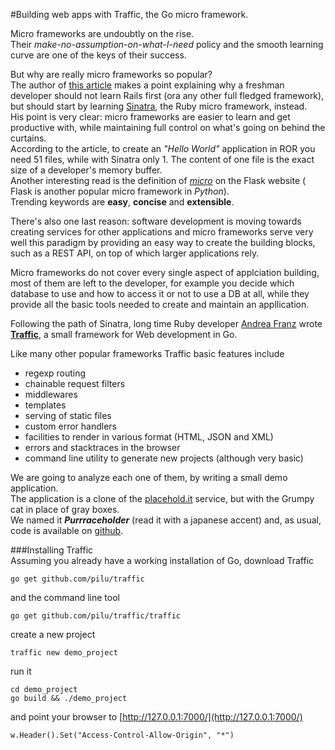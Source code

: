 #Building web apps with Traffic, the Go micro framework.  

Micro frameworks are undoubtly on the rise.   
Their *make-no-assumption-on-what-I-need* policy and the smooth learning curve are one of the keys of their success.  

But why are really micro frameworks so popular?   
The author of [this article][2] makes a point explaining why a freshman developer should not learn Rails first (ora any other full fledged framework), but should start by learning [Sinatra][3], the Ruby micro framework, instead.  
His point is very clear: micro frameworks are easier to learn and get productive with, while maintaining full control on what's going on behind the curtains.    
According to the article, to create an *"Hello World"* application in ROR you need 51 files, while with Sinatra only 1. The content of one file is the exact size of a developer's memory buffer.  
Another interesting read is the definition of [*micro*][4] on the Flask website (  
Flask is another popular micro framework in *Python*).  
Trending keywords are **easy**, **concise** and **extensible**.

There's also one last reason: software development is moving towards creating services for other applications and micro frameworks serve very well this paradigm by providing an easy way to create the building blocks, such as a REST API, on top of which larger applications rely.  

Micro frameworks do not cover every single aspect of applciation building, most of them are left to the developer, for example you decide which database to use and how to access it or not to use a DB at all, while they provide all the basic tools needed to create and maintain an appllication.

Following the path of Sinatra, long time Ruby developer [Andrea Franz][1] wrote [**Traffic**][5], a small framework for Web development in Go.  

Like many other popular frameworks Traffic basic features include

- regexp routing 
- chainable request filters
- middlewares
- templates
- serving of static files
- custom error handlers
- facilities to render in various format (HTML, JSON and XML)
- errors and stacktraces in the browser
- command line utility to generate new projects (although very basic)

We are going to analyze each one of them, by writing a small demo application.  
The application is a clone of the [placehold.it][6] service, but with the 
Grumpy cat in place of gray boxes.  
We named it ***Purrraceholder*** (read it with a japanese accent) and, as usual, code is
available on [github][7].

###Installing Traffic  
Assuming you already have a working installation of Go, download Traffic   

`go get github.com/pilu/traffic`

and the command line tool  

`go get github.com/pilu/traffic/traffic`

create a new project

`traffic new demo_project`

run it

	cd demo_project  
	go build && ./demo_project

and point your browser to [http://127.0.0.1:7000/](http://127.0.0.1:7000/)
	



```
w.Header().Set("Access-Control-Allow-Origin", "*")
```

[1]: http://gravityblast.com/
[2]: http://www.samanthajohn.com/post/17643298219/dont-learn-rails
[3]: http://www.sinatrarb.com
[4]: http://flask.pocoo.org/docs/foreword/#what-does-micro-mean
[5]: https://github.com/pilu/traffic/
[6]: http://placehold.it/
[7]: https://github.com/wstucco/purrraceholder